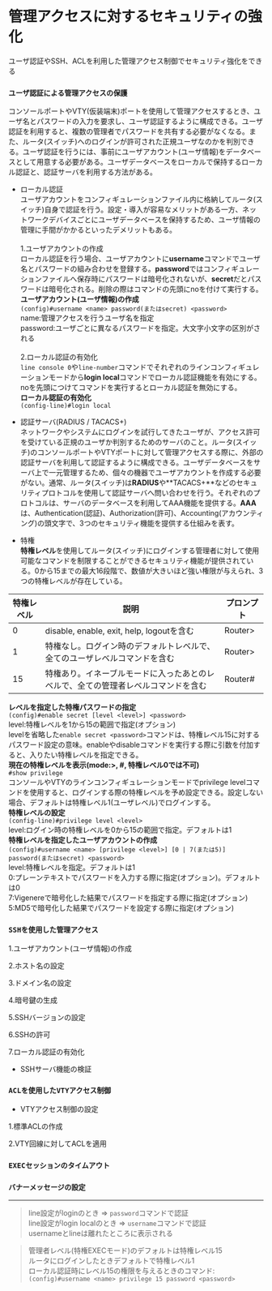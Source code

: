 # 管理アクセスに対するセキュリティの強化
ユーザ認証やSSH、ACLを利用した管理アクセス制御でセキュリティ強化をできる

### `ユーザ認証による管理アクセスの保護`
コンソールポートやVTY(仮装端末)ポートを使用して管理アクセスするとき、ユーザ名とパスワードの入力を要求し、ユーザ認証するように構成できる。ユーザ認証を利用すると、複数の管理者でパスワードを共有する必要がなくなる。また、ルータ(スイッチ)へのログインが許可された正規ユーザなのかを判別できる。ユーザ認証を行うには、事前にユーザアカウント(ユーザ情報)をデータベースとして用意する必要がある。ユーザデータベースをローカルで保持するローカル認証と、認証サーバを利用する方法がある。

- ローカル認証  
ユーザアカウントをコンフィギュレーションファイル内に格納してルータ(スイッチ)自身で認証を行う。設定・導入が容易なメリットがある一方、ネットワークデバイスごとにユーザデータベースを保持するため、ユーザ情報の管理に手間がかかるといったデメリットもある。</br></br>
1.ユーザアカウントの作成  
ローカル認証を行う場合、ユーザアカウントに**username**コマンドでユーザ名とパスワードの組み合わせを登録する。**password**ではコンフィギュレーションファイルへ保存時にパスワードは暗号化されないが、**secret**だとパスワードは暗号化される。削除の際はコマンドの先頭にnoを付けて実行する。  
**ユーザアカウント(ユーザ情報)の作成**  
`(config)#username <name> password(またはsecret) <password>`  
name:管理アクセスを行うユーザ名を指定  
password:ユーザごとに異なるパスワードを指定。大文字小文字の区別がされる</br></br>
2.ローカル認証の有効化  
`line console 0`や`line-number`コマンドでそれぞれのラインコンフィギュレーションモードから**login local**コマンドでローカル認証機能を有効にする。noを先頭につけてコマンドを実行するとローカル認証を無効にする。  
**ローカル認証の有効化**  
`(config-line)#login local`

- 認証サーバ(RADIUS / TACACS+)  
ネットワークやシステムにログインを試行してきたユーザが、アクセス許可を受けている正規のユーザか判別するためのサーバのこと。ルータ(スイッチ)のコンソールポートやVTYポートに対して管理アクセスする際に、外部の認証サーバを利用して認証するように構成できる。ユーザデータベースをサーバ上で一元管理するため、個々の機器でユーザアカウントを作成する必要がない。通常、ルータ(スイッチ)は**RADIUS**や**TACACS+**などのセキュリティプロトコルを使用して認証サーバへ問い合わせを行う。それぞれのプロトコルは、サーバのデータベースを利用してAAA機能を提供する。**AAA**は、Authentication(認証)、Authorization(許可)、Accounting(アカウンティング)の頭文字で、3つのセキュリティ機能を提供する仕組みを表す。

- 特権  
**特権レベル**を使用してルータ(スイッチ)にログインする管理者に対して使用可能なコマンドを制限することができるセキュリティ機能が提供されている。0から15までの最大16段階で、数値が大きいほど強い権限が与えられ、3つの特権レベルが存在している。</br>

|特権レベル|説明                                                                 |プロンプト|
|---------|--------------------------------------------------------------------|--------|
|0        |disable, enable, exit, help, logoutを含む                            |Router> |
|1        |特権なし。ログイン時のデフォルトレベルで、全てのユーザレベルコマンドを含む       |Router> |
|15       |特権あり。イネーブルモードに入ったあとのレベルで、全ての管理者レベルコマンドを含む|Router# |

**レベルを指定した特権パスワードの指定**  
`(config)#enable secret [level <level>] <password>`  
level:特権レベルを1から15の範囲で指定(オプション)  
levelを省略した`enable secret <password>`コマンドは、特権レベル15に対するパスワード設定の意味。enableやdisableコマンドを実行する際に引数を付加すると、入りたい特権レベルを指定できる。  
**現在の特権レベルを表示(mode:>, #, 特権レベル0では不可)**  
`#show privilege`  
コンソールやVTYのラインコンフィギュレーションモードでprivilege levelコマンドを使用すると、ログインする際の特権レベルを予め設定できる。設定しない場合、デフォルトは特権レベル1(ユーザレベル)でログインする。  
**特権レベルの設定**  
`(config-line)#privilege level <level>`  
level:ログイン時の特権レベルを0から15の範囲で指定。デフォルトは1  
**特権レベルを指定したユーザアカウントの作成**  
`(config)#username <name> [privilege <level>] [0 | 7(または5)] password(またはsecret) <password>`  
level:特権レベルを指定。デフォルトは1  
0:プレーンテキストでパスワードを入力する際に指定(オプション)。デフォルトは0  
7:Vigenereで暗号化した結果でパスワードを指定する際に指定(オプション)  
5:MD5で暗号化した結果でパスワードを設定する際に指定(オプション)

### `SSHを使用した管理アクセス`

1.ユーザアカウント(ユーザ情報)の作成

2.ホスト名の設定

3.ドメイン名の設定

4.暗号鍵の生成

5.SSHバージョンの設定

6.SSHの許可

7.ローカル認証の有効化

- SSHサーバ機能の検証

### `ACLを使用したVTYアクセス制御`

- VTYアクセス制御の設定

1.標準ACLの作成

2.VTY回線に対してACLを適用

### `EXECセッションのタイムアウト`

### `バナーメッセージの設定`

---
> line設定がloginのとき => `password`コマンドで認証  
> line設定がlogin localのとき => `username`コマンドで認証  
> usernameとlineは離れたところに表示される

> 管理者レベル(特権EXECモード)のデフォルトは特権レベル15  
> ルータにログインしたときデフォルトで特権レベル1  
> ローカル認証時にレベル15の権限を与えるときのコマンド:`(config)#username <name> privilege 15 password <password>`
